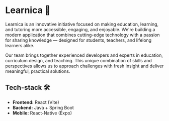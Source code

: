# Learnica 📖

Learnica is an innovative initiative focused on making education, learning, and tutoring more accessible, engaging, and enjoyable. We're building a modern application that combines cutting-edge technology with a passion for sharing knowledge — designed for students, teachers, and lifelong learners alike.

Our team brings together experienced developers and experts in education, curriculum design, and teaching. This unique combination of skills and perspectives allows us to approach challenges with fresh insight and deliver meaningful, practical solutions.

## Tech-stack 🛠️

- **Frontend:** React (Vite)
- **Backend:** Java + Spring Boot
- **Mobile:** React-Native (Expo)
